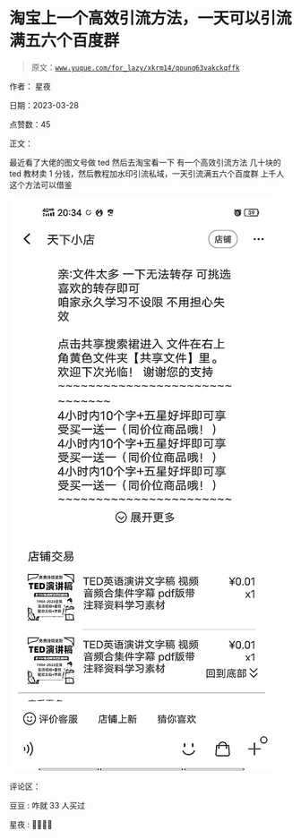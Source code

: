 # 淘宝上一个高效引流方法，一天可以引流满五六个百度群

> 原文：[`www.yuque.com/for_lazy/xkrm14/qounq63vakckqffk`](https://www.yuque.com/for_lazy/xkrm14/qounq63vakckqffk)

作者： 星夜

日期：2023-03-28

点赞数：45

正文：

最近看了大佬的图文号做 ted 然后去淘宝看一下 有一个高效引流方法 几十块的 ted 教材卖 1 分钱，然后教程加水印引流私域，一天引流满五六个百度群 上千人 这个方法可以借鉴

![](img/dc16b793fc3523e8a986218f42f82644.png)  

评论区：

豆豆 : 咋就 33 人买过

星夜 : 👏👏👏👏



